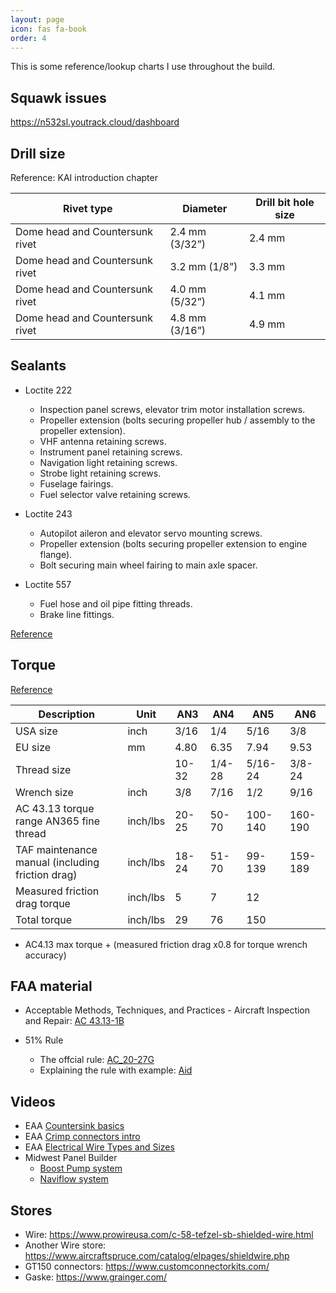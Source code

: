 ```yaml
---
layout: page
icon: fas fa-book
order: 4
---
```


This is some reference/lookup charts I use throughout the build.

## Squawk issues

https://n532sl.youtrack.cloud/dashboard

## Drill size

Reference: KAI introduction chapter

| Rivet type                      | Diameter       | Drill bit hole size |
| ------------------------------- | -------------- | ------------------- |
| Dome head and Countersunk rivet | 2.4 mm (3/32”) | 2.4 mm              |
| Dome head and Countersunk rivet | 3.2 mm (1/8”)  | 3.3 mm              |
| Dome head and Countersunk rivet | 4.0 mm (5/32”) | 4.1 mm              |
| Dome head and Countersunk rivet | 4.8 mm (3/16”) | 4.9 mm              |

## Sealants

- Loctite 222

  - Inspection panel screws, elevator trim motor installation screws.
  - Propeller extension (bolts securing propeller hub / assembly to the propeller extension).
  - VHF antenna retaining screws.
  - Instrument panel retaining screws.
  - Navigation light retaining screws.
  - Strobe light retaining screws.
  - Fuselage fairings.
  - Fuel selector valve retaining screws.

- Loctite 243

  - Autopilot aileron and elevator servo mounting screws.
  - Propeller extension (bolts securing propeller extension to engine flange).
  - Bolt securing main wheel fairing to main axle spacer.

- Loctite 557
  - Fuel hose and oil pipe fitting threads.
  - Brake line fittings.

[Reference](https://slingaircraft.com/wp-admin/admin-ajax.php?juwpfisadmin=false&action=wpfd&task=file.download&wpfd_category_id=1068&wpfd_file_id=10722&token=&preview=1)

## Torque

[Reference](https://www.latten.net/sling2/torque-values/)

| Description                                      | Unit     | AN3   | AN4    | AN5     | AN6     |
| ------------------------------------------------ | -------- | ----- | ------ | ------- | ------- |
| USA size                                         | inch     | 3/16  | 1/4    | 5/16    | 3/8     |
| EU size                                          | mm       | 4.80  | 6.35   | 7.94    | 9.53    |
| Thread size                                      |          | 10-32 | 1/4-28 | 5/16-24 | 3/8-24  |
| Wrench size                                      | inch     | 3/8   | 7/16   | 1/2     | 9/16    |
| AC 43.13 torque range AN365 fine thread          | inch/lbs | 20-25 | 50-70  | 100-140 | 160-190 |
| TAF maintenance manual (including friction drag) | inch/lbs | 18-24 | 51-70  | 99-139  | 159-189 |
| Measured friction drag torque                    | inch/lbs | 5     | 7      | 12      |         |
| Total torque                                     | inch/lbs | 29    | 76     | 150     |         |

- AC4.13 max torque + (measured friction drag x0.8 for torque wrench accuracy)

## FAA material

- Acceptable Methods, Techniques, and Practices - Aircraft Inspection and Repair: [AC 43.13-1B](https://www.faa.gov/regulations_policies/advisory_circulars/index.cfm/go/document.information/documentid/99861)

- 51% Rule
  - The offcial rule: [AC_20-27G](https://www.faa.gov/documentLibrary/media/Advisory_Circular/AC_20-27G.pdf)
  - Explaining the rule with example: [Aid](https://www.faa.gov/sites/faa.gov/files/aircraft/gen_av/ultralights/amateur_built/Am_Blt_Chklist_Job_Aid.pdf)

## Videos

- EAA [Countersink basics](https://www.eaa.org/videos/1485316077?fbclid=IwAR1YPwMkFDxtbYnQc335jub1yGCb3nyOa2ivBcp-8vOdIVFRXK4nIaruTUE)
- EAA [Crimp connectors intro](https://www.eaa.org/videos/hints-for-homebuilders/electrical/6254047013001)
- EAA [Electrical Wire Types and Sizes](https://www.eaa.org/videos/hints-for-homebuilders/electrical/6262901860001)
- Midwest Panel Builder
  - [Boost Pump system](https://www.youtube.com/watch?v=7pdvVVJbmzQ&list=PLct-i1ThgHWcq5qc3sLU2xv5L7V3TT0Ud)
  - [Naviflow system](https://www.youtube.com/watch?v=I-f-vLgnH1s&list=PLct-i1ThgHWdk3_Ei0E8YYX24Et7rIGIk)

## Stores

- Wire: https://www.prowireusa.com/c-58-tefzel-sb-shielded-wire.html
- Another Wire store: https://www.aircraftspruce.com/catalog/elpages/shieldwire.php
- GT150 connectors: https://www.customconnectorkits.com/
- Gaske: https://www.grainger.com/
